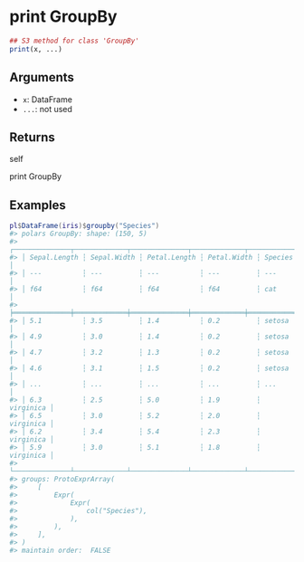 # print GroupBy

```r
## S3 method for class 'GroupBy'
print(x, ...)
```

## Arguments

- `x`: DataFrame
- `...`: not used

## Returns

self

print GroupBy

## Examples

<pre class='r-example'><code><span class='r-in'><span><span class='va'>pl</span><span class='op'>$</span><span class='fu'>DataFrame</span><span class='op'>(</span><span class='va'>iris</span><span class='op'>)</span><span class='op'>$</span><span class='fu'>groupby</span><span class='op'>(</span><span class='st'>"Species"</span><span class='op'>)</span></span></span>
<span class='r-out co'><span class='r-pr'>#&gt;</span> polars GroupBy: shape: (150, 5)</span>
<span class='r-out co'><span class='r-pr'>#&gt;</span> ┌──────────────┬─────────────┬──────────────┬─────────────┬───────────┐</span>
<span class='r-out co'><span class='r-pr'>#&gt;</span> │ Sepal.Length ┆ Sepal.Width ┆ Petal.Length ┆ Petal.Width ┆ Species   │</span>
<span class='r-out co'><span class='r-pr'>#&gt;</span> │ ---          ┆ ---         ┆ ---          ┆ ---         ┆ ---       │</span>
<span class='r-out co'><span class='r-pr'>#&gt;</span> │ f64          ┆ f64         ┆ f64          ┆ f64         ┆ cat       │</span>
<span class='r-out co'><span class='r-pr'>#&gt;</span> ╞══════════════╪═════════════╪══════════════╪═════════════╪═══════════╡</span>
<span class='r-out co'><span class='r-pr'>#&gt;</span> │ 5.1          ┆ 3.5         ┆ 1.4          ┆ 0.2         ┆ setosa    │</span>
<span class='r-out co'><span class='r-pr'>#&gt;</span> │ 4.9          ┆ 3.0         ┆ 1.4          ┆ 0.2         ┆ setosa    │</span>
<span class='r-out co'><span class='r-pr'>#&gt;</span> │ 4.7          ┆ 3.2         ┆ 1.3          ┆ 0.2         ┆ setosa    │</span>
<span class='r-out co'><span class='r-pr'>#&gt;</span> │ 4.6          ┆ 3.1         ┆ 1.5          ┆ 0.2         ┆ setosa    │</span>
<span class='r-out co'><span class='r-pr'>#&gt;</span> │ ...          ┆ ...         ┆ ...          ┆ ...         ┆ ...       │</span>
<span class='r-out co'><span class='r-pr'>#&gt;</span> │ 6.3          ┆ 2.5         ┆ 5.0          ┆ 1.9         ┆ virginica │</span>
<span class='r-out co'><span class='r-pr'>#&gt;</span> │ 6.5          ┆ 3.0         ┆ 5.2          ┆ 2.0         ┆ virginica │</span>
<span class='r-out co'><span class='r-pr'>#&gt;</span> │ 6.2          ┆ 3.4         ┆ 5.4          ┆ 2.3         ┆ virginica │</span>
<span class='r-out co'><span class='r-pr'>#&gt;</span> │ 5.9          ┆ 3.0         ┆ 5.1          ┆ 1.8         ┆ virginica │</span>
<span class='r-out co'><span class='r-pr'>#&gt;</span> └──────────────┴─────────────┴──────────────┴─────────────┴───────────┘</span>
<span class='r-out co'><span class='r-pr'>#&gt;</span> groups: ProtoExprArray(</span>
<span class='r-out co'><span class='r-pr'>#&gt;</span>     [</span>
<span class='r-out co'><span class='r-pr'>#&gt;</span>         Expr(</span>
<span class='r-out co'><span class='r-pr'>#&gt;</span>             Expr(</span>
<span class='r-out co'><span class='r-pr'>#&gt;</span>                 col("Species"),</span>
<span class='r-out co'><span class='r-pr'>#&gt;</span>             ),</span>
<span class='r-out co'><span class='r-pr'>#&gt;</span>         ),</span>
<span class='r-out co'><span class='r-pr'>#&gt;</span>     ],</span>
<span class='r-out co'><span class='r-pr'>#&gt;</span> )</span>
<span class='r-out co'><span class='r-pr'>#&gt;</span> maintain order:  FALSE</span>
 </code></pre>